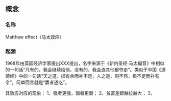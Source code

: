 ## 概念

### 名称
Matthew effect（马太效应）

### 起源
1968年由英国经济学家提出XXX提出，名字来源于《新约圣经·马太福音》中相似的一句话“凡有的，我会继续给他，没有的，我会连其他都夺走”。类似于中国《道德经》中的一句话“天之道，损有余而补不足，人之道，则不然，损不足而补有余”。简单而言就是“赢者通吃”。

其效应对应的现象：
1、强者更强，弱者更弱；
2、贫富差距越拉越大；
3、